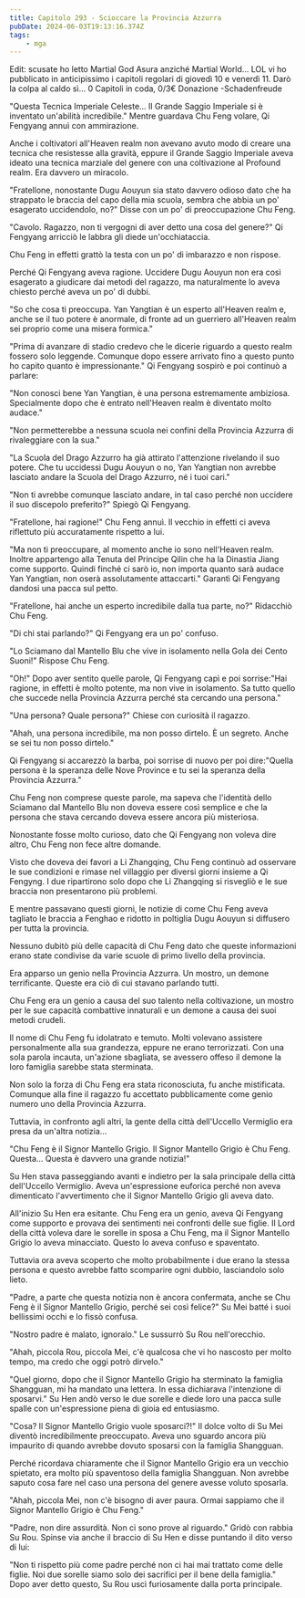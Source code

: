 ```yaml
---
title: Capitolo 293 - Scioccare la Provincia Azzurra
pubDate: 2024-06-03T19:13:16.374Z
tags:
    - mga
---
```

                
Edit: scusate ho letto Martial God Asura anziché Martial World... LOL vi ho pubblicato in anticipissimo i capitoli regolari di giovedì 10 e venerdì 11.
Darò la colpa al caldo sì...
0 Capitoli in coda, 0/3€ Donazione
-Schadenfreude


"Questa Tecnica Imperiale Celeste... Il Grande Saggio Imperiale si è inventato un'abilità incredibile." Mentre guardava Chu Feng volare, Qi Fengyang annuì con ammirazione.


Anche i coltivatori all'Heaven realm non avevano avuto modo di creare una tecnica che resistesse alla gravità, eppure il Grande Saggio Imperiale aveva ideato una tecnica marziale del genere con una coltivazione al Profound realm. Era davvero un miracolo.


"Fratellone, nonostante Dugu Aouyun sia stato davvero odioso dato che ha strappato le braccia del capo della mia scuola, sembra che abbia un po' esagerato uccidendolo, no?" Disse con un po' di preoccupazione Chu Feng.


"Cavolo. Ragazzo, non ti vergogni di aver detto una cosa del genere?" Qi Fengyang arricciò le labbra gli diede un'occhiataccia.


Chu Feng in effetti grattò la testa con un po' di imbarazzo e non rispose.


Perché Qi Fengyang aveva ragione. Uccidere Dugu Aouyun non era così esagerato a giudicare dai metodi del ragazzo, ma naturalmente lo aveva chiesto perché aveva un po' di dubbi.


"So che cosa ti preoccupa. Yan Yangtian è un esperto all'Heaven realm e, anche se il tuo potere è anormale, di fronte ad un guerriero all'Heaven realm sei proprio come una misera formica."


"Prima di avanzare di stadio credevo che le dicerie riguardo a questo realm fossero solo leggende. Comunque dopo essere arrivato fino a questo punto ho capito quanto è impressionante." Qi Fengyang sospirò e poi continuò a parlare:


"Non conosci bene Yan Yangtian, è una persona estremamente ambiziosa. Specialmente dopo che è entrato nell'Heaven realm è diventato molto audace."


"Non permetterebbe a nessuna scuola nei confini della Provincia Azzurra di rivaleggiare con la sua."


"La Scuola del Drago Azzurro ha già attirato l'attenzione rivelando il suo potere. Che tu uccidessi Dugu Aouyun o no, Yan Yangtian non avrebbe lasciato andare la Scuola del Drago Azzurro, né i tuoi cari."


"Non ti avrebbe comunque lasciato andare, in tal caso perché non uccidere il suo discepolo preferito?" Spiegò Qi Fengyang.


"Fratellone, hai ragione!" Chu Feng annuì. Il vecchio in effetti ci aveva riflettuto più accuratamente rispetto a lui.


"Ma non ti preoccupare, al momento anche io sono nell'Heaven realm. Inoltre appartengo alla Tenuta del Principe Qilin che ha la Dinastia Jiang come supporto. Quindi finché ci sarò io, non importa quanto sarà audace Yan Yangtian, non oserà assolutamente attaccarti." Garantì Qi Fengyang dandosi una pacca sul petto.


"Fratellone, hai anche un esperto incredibile dalla tua parte, no?" Ridacchiò Chu Feng.


"Di chi stai parlando?" Qi Fengyang era un po' confuso.


"Lo Sciamano dal Mantello Blu che vive in isolamento nella Gola dei Cento Suoni!" Rispose Chu Feng.


"Oh!" Dopo aver sentito quelle parole, Qi Fengyang capì e poi sorrise:"Hai ragione, in effetti è molto potente, ma non vive in isolamento. Sa tutto quello che succede nella Provincia Azzurra perché sta cercando una persona."


"Una persona? Quale persona?" Chiese con curiosità il ragazzo.


"Ahah, una persona incredibile, ma non posso dirtelo. È un segreto. Anche se sei tu non posso dirtelo."


Qi Fengyang si accarezzò la barba, poi sorrise di nuovo per poi dire:"Quella persona è la speranza delle Nove Province e tu sei la speranza della Provincia Azzurra."


Chu Feng non comprese queste parole, ma sapeva che l'identità dello Sciamano dal Mantello Blu non doveva essere così semplice e che la persona che stava cercando doveva essere ancora più misteriosa.


Nonostante fosse molto curioso, dato che Qi Fengyang non voleva dire altro, Chu Feng non fece altre domande.


Visto che doveva dei favori a Li Zhangqing, Chu Feng continuò ad osservare le sue condizioni e rimase nel villaggio per diversi giorni insieme a Qi Fengyng. I due ripartirono solo dopo che Li Zhangqing si risvegliò e le sue braccia non presentarono più problemi.


E mentre passavano questi giorni, le notizie di come Chu Feng aveva tagliato le braccia a Fenghao e ridotto in poltiglia Dugu Aouyun si diffusero per tutta la provincia.


Nessuno dubitò più delle capacità di Chu Feng dato che queste informazioni erano state condivise da varie scuole di primo livello della provincia.


Era apparso un genio nella Provincia Azzurra. Un mostro, un demone terrificante. Queste era ciò di cui stavano parlando tutti.


Chu Feng era un genio a causa del suo talento nella coltivazione, un mostro per le sue capacità combattive innaturali e un demone a causa dei suoi metodi crudeli.


Il nome di Chu Feng fu idolatrato e temuto.
Molti volevano assistere personalmente alla sua grandezza, eppure ne erano terrorizzati.
Con una sola parola incauta, un'azione sbagliata, se avessero offeso il demone la loro famiglia sarebbe stata sterminata.


Non solo la forza di Chu Feng era stata riconosciuta, fu anche mistificata. Comunque alla fine il ragazzo fu accettato pubblicamente come genio numero uno della Provincia Azzurra.


Tuttavia, in confronto agli altri, la gente della città dell'Uccello Vermiglio era presa da un'altra notizia...


"Chu Feng è il Signor Mantello Grigio. Il Signor Mantello Grigio è Chu Feng. Questa... Questa è davvero una grande notizia!"


Su Hen stava passeggiando avanti e indietro per la sala principale della città dell'Uccello Vermiglio. Aveva un'espressione euforica perché non aveva dimenticato l'avvertimento che il Signor Mantello Grigio gli aveva dato.


All'inizio Su Hen era esitante. Chu Feng era un genio, aveva Qi Fengyang come supporto e provava dei sentimenti nei confronti delle sue figlie. Il Lord della città voleva dare le sorelle in sposa a Chu Feng, ma il Signor Mantello Grigio lo aveva minacciato. Questo lo aveva confuso e spaventato.


Tuttavia ora aveva scoperto che molto probabilmente i due erano la stessa persona e questo avrebbe fatto scomparire ogni dubbio, lasciandolo solo lieto.


"Padre, a parte che questa notizia non è ancora confermata, anche se Chu Feng è il Signor Mantello Grigio, perché sei così felice?" Su Mei batté i suoi bellissimi occhi e lo fissò confusa.


"Nostro padre è malato, ignoralo." Le sussurrò Su Rou nell'orecchio.


"Ahah, piccola Rou, piccola Mei, c'è qualcosa che vi ho nascosto per molto tempo, ma credo che oggi potrò dirvelo."


"Quel giorno, dopo che il Signor Mantello Grigio ha sterminato la famiglia Shangguan, mi ha mandato una lettera.
In essa dichiarava l'intenzione di sposarvi." Su Hen andò verso le due sorelle e diede loro una pacca sulle spalle con un'espressione piena di gioia ed entusiasmo.


"Cosa? Il Signor Mantello Grigio vuole sposarci?!" Il dolce volto di Su Mei diventò incredibilmente preoccupato. Aveva uno sguardo ancora più impaurito di quando avrebbe dovuto sposarsi con la famiglia Shangguan.


Perché ricordava chiaramente che il Signor Mantello Grigio era un vecchio spietato, era molto più spaventoso della famiglia Shangguan. Non avrebbe saputo cosa fare nel caso una persona del genere avesse voluto sposarla.


"Ahah, piccola Mei, non c'è bisogno di aver paura. Ormai sappiamo che il Signor Mantello Grigio è Chu Feng."


"Padre, non dire assurdità. Non ci sono prove al riguardo." Gridò con rabbia Su Rou. Spinse via anche il braccio di Su Hen e disse puntando il dito verso di lui:


"Non ti rispetto più come padre perché non ci hai mai trattato come delle figlie. Noi due sorelle siamo solo dei sacrifici per il bene della famiglia." Dopo aver detto questo, Su Rou uscì furiosamente dalla porta principale.
        



